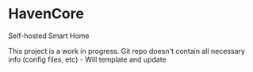 # HavenCore

Self-hosted Smart Home

This project is a work in progress.
Git repo doesn't contain all necessary info (config files, etc) - Will template and update